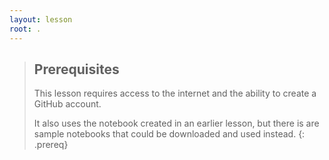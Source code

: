 ```yaml
---
layout: lesson
root: .
---
```


> ## Prerequisites
>
> This lesson requires access to the internet and the ability to create a GitHub account.
>
> It also uses the notebook created in an earlier lesson, but there is are sample notebooks that could be downloaded and used instead.
{: .prereq}
